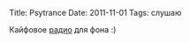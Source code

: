 Title: Psytrance
Date: 2011-11-01
Tags: слушаю

<div class="text">Кайфовое <a href="http://psyradio.com.ua/">радио</a> для фона :)</div>